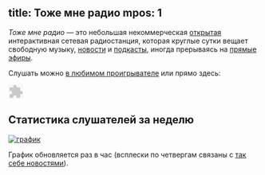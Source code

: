 title: Тоже мне радио
mpos: 1
---
*Тоже мне радио* — это небольшая некоммерческая [открытая][open] интерактивная
сетевая радиостанция, которая круглые сутки вещает свободную музыку,
[новости][news] и [подкасты][pc], иногда прерываясь на [прямые
эфиры](/live.html).

Слушать можно [в любимом проигрывателе](/player.html) или прямо здесь:

<div id="player">
<object classid="clsid:D27CDB6E-AE6D-11cf-96B8-444553540000" codebase="http://download.macromedia.com/pub/shockwave/cabs/flash/swflash.cab#version=10,0,0,0" width="30" height="30"><param name="movie" value="http://www.strangecube.com/audioplay/online/audioplay.swf?file=http://stream.tmradio.net:8180/live.mp3&amp;auto=no&amp;sendstop=yes&amp;repeat=0&amp;buttondir=http://www.strangecube.com/audioplay/online/alpha_buttons/negative&amp;bgcolor=0xffffff&amp;mode=playstop"><PARAM name="quality" value="high"><param name="wmode" value="transparent"><embed src="http://www.strangecube.com/audioplay/online/audioplay.swf?file=http://stream.tmradio.net:8180/live.mp3&amp;auto=no&amp;sendstop=yes&amp;repeat=0&amp;buttondir=http://www.strangecube.com/audioplay/online/alpha_buttons/negative&amp;bgcolor=0xffffff&amp;mode=playstop" quality=high wmode=transparent width="30" height="30" align="" type="application/x-shockwave-flash" pluginspage="http://www.macromedia.com/go/getflashplayer"></embed></object>
</div>

## Статистика слушателей за неделю

<a target="_blank" href="http://stream.tmradio.net/"><img src="http://stream.tmradio.net/listeners-week.png" alt="график"/></a>

График обновляется раз в час (всплески по четвергам связаны с [так себе
новостями][tsn]).

[listen]: http://stream.tmradio.net:8180/live.mp3.m3u
[log]: http://files.tmradio.net/listeners.csv
[news]: http://echo.msk.ru/news/
[open]: /open.html
[pc]: http://ru.wikipedia.org/wiki/Подкастинг
[tsn]: /news.html
